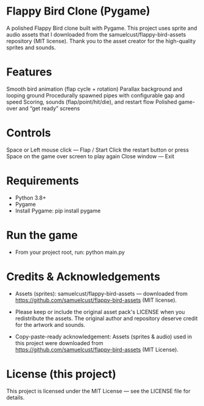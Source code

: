 # Flappy Bird Clone (Pygame)

A polished Flappy Bird clone built with Pygame.
This project uses sprite and audio assets that I downloaded from the samuelcust/flappy-bird-assets repository (MIT license). Thank you to the asset creator for the high-quality sprites and sounds.

# Features
Smooth bird animation (flap cycle + rotation)
Parallax background and looping ground
Procedurally spawned pipes with configurable gap and speed
Scoring, sounds (flap/point/hit/die), and restart flow
Polished game-over and “get ready” screens

# Controls
Space or Left mouse click — Flap / Start
Click the restart button or press Space on the game over screen to play again
Close window — Exit

# Requirements
- Python 3.8+
- Pygame
- Install Pygame:
pip install pygame

# Run the game
- From your project root, run:
python main.py

# Credits & Acknowledgements
- Assets (sprites): samuelcust/flappy-bird-assets — downloaded from https://github.com/samuelcust/flappy-bird-assets (MIT license).

- Please keep or include the original asset pack's LICENSE when you redistribute the assets. The original author and repository deserve credit for the artwork and sounds.
- Copy-paste-ready acknowledgement:
Assets (sprites & audio) used in this project were downloaded from
https://github.com/samuelcust/flappy-bird-assets (MIT License). 

# License (this project)
This project is licensed under the MIT License — see the LICENSE file for details.
